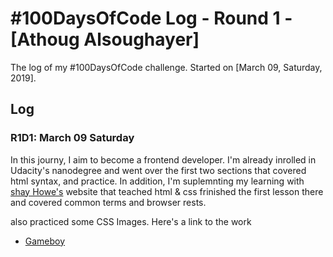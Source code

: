 # #100DaysOfCode Log - Round 1 - [Athoug Alsoughayer]

The log of my #100DaysOfCode challenge. Started on [March 09, Saturday, 2019].

## Log

### R1D1: March 09 Saturday
In this journy, I aim to become a frontend developer. I'm already inrolled in Udacity's nanodegree and went over the first two sections that covered html syntax, and practice.
In addition, I'm suplemnting my learning with [shay Howe's](https://learn.shayhowe.com/) website that teached html & css frinished the first lesson there and covered common terms and browser rests.

also practiced some CSS Images. Here's a link to the work
* [Gameboy](https://codepen.io/athoug/pen/EMXmQg?editors=1100#0)